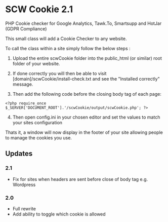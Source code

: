 # SCW Cookie 2.1
PHP Cookie checker for Google Analytics, Tawk.To, Smartsupp and HotJar (GDPR Compliance)

This small class will add a Cookie Checker to any website.

To call the class within a site simply follow the below steps :

1. Upload the entire scwCookie folder into the public_html (or similar) root folder of your website.

2. If done correctly you will then be able to visit [domain]/scwCookie/install-check.txt and see the "Installed correctly" message.

3. Then add the following code before the closing body tag of each page:
```
<?php require_once $_SERVER['DOCUMENT_ROOT'].'/scwCookie/output/scwCookie.php'; ?>
```

4. Then open config.ini in your chosen editor and set the values to match your sites configuration

Thats it, a window will now display in the footer of your site allowing people to manage the cookies you use.

## Updates
### 2.1
- Fix for sites when headers are sent before close of body tag e.g. Wordpress

### 2.0
- Full rewrite
- Add ability to toggle which cookie is allowed
